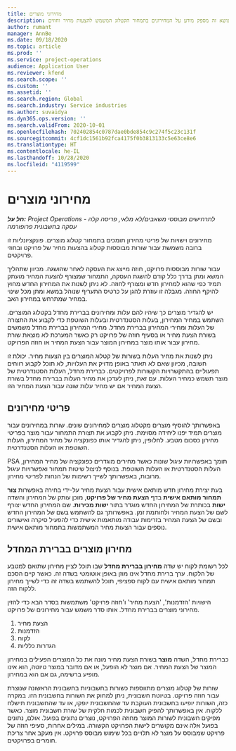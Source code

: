 ```yaml
---
title: מחירוני מוצרים
description: נושא זה מספק מידע על המחירונים בתמחור הקטלוג המשמש להצעות מחיר וחוזים.
author: rumant
manager: AnnBe
ms.date: 09/18/2020
ms.topic: article
ms.prod: ''
ms.service: project-operations
audience: Application User
ms.reviewer: kfend
ms.search.scope: ''
ms.custom: ''
ms.assetid: ''
ms.search.region: Global
ms.search.industry: Service industries
ms.author: suvaidya
ms.dyn365.ops.version: ''
ms.search.validFrom: 2020-10-01
ms.openlocfilehash: 702402854c0787dae0bde854c9c274f5c23c131f
ms.sourcegitcommit: 4cf1dc1561b92fca4175f0b3813133c5e63ce8e6
ms.translationtype: HT
ms.contentlocale: he-IL
ms.lasthandoff: 10/28/2020
ms.locfileid: "4119599"
---
```

# <a name="product-price-lists"></a>מחירוני מוצרים

_**חל על:** Project Operations לתרחישים מבוססי משאבים/לא מלאי, פריסה קלה - עסקה בחשבונית פרופורמה_

מחירונים וישויות של פריטי מחירון תומכים בתמחור קטלוג מוצרים. פונקציונליות זו ברובה משמשת עבור שורות מבוססות קטלוג בהצעות מחיר של פרויקט ובחוזי פרויקטים.

עבור שורות מבוססות פרויקט, חוזה מייצג את העסקה לאחר שהושגה. מכיוון שתהליך המשא ומתן בדרך כלל קודם להשגת העסקה, התמחור שמצורף להצעת המחיר מועתק תמיד כפי שהוא למחירון חדש ומצורף לחוזה. לא ניתן לשנות את המחירון החדש מחוץ להיקף החוזה. מגבלה זו עוזרת להגן על כרטיס התעריף שנוהל במשא ומתן מכל שינוי במחיר שמתרחש במחירון האב.

יש להגדיר מוצרים כך שיהיו להם עלות ומחירונים בברירת מחדל בקטלוג המוצרים. השתמש במחיר המחירון, בעלות הסטנדרטית ובעלות השוטפת כדי לקבוע את התצורה של העלות ומחירי המחירון בברירת מחדל. מחירי המחירון בברירת מחדל משמשים בשורת הצעת מחיר או בסעיף חוזה של פרויקט רק כאשר המערכת לא מוצאת שורת מחירון עבור אותו מוצר במחירון המוצר עבור הצעת המחיר או חוזה הפרויקט.

ניתן לשנות את מחיר העלות בשורות של קטלוג המוצרים בין הצעות מחיר. יכולת זו חשובה, מכיוון שאם לא תאתר באופן מדויק את העלויות, לא תוכל לקבוע רווחים תפעוליים בהתקשרויות הקשורות לפרויקטים. כברירת מחדל, העלות הסטנדרטית של מוצר תשמש כמחיר העלות. עם זאת, ניתן לעדכן את מחיר העלות בברירת מחדל בשורת הצעת המחיר אם יש מחיר עלות שונה עבור הצעת המחיר הזו.

## <a name="price-list-items"></a>פריטי מחירונים

באפשרותך להוסיף מוצרים מקטלוג מוצרים למחירונים שונים. שורות במחירונים עבור מוצרים תמיד יפנו ליחידה מסוימת. ניתן לקבוע את תצורת התמחור עבור מוצר בפריטי מחירון כסכום מטבע. לחלופין, ניתן להגדיר אותו כפונקציה של מחיר המחירון, העלות השוטפת או העלות הסטנדרטית.

PSA תומך באפשרויות עיגול שונות כאשר מחירים מוגדרים כפונקציה של מחיר המחירון, העלות הסטנדרטית או העלות השוטפת. בנוסף לניצול שיטות תמחור ואפשרויות עיגול מרובות, באפשרותך לשייך רשימות של הנחות לפריטי מחירון. 

בעת יצירת מחירון חדש מותאם אישית עבור הצעת מחיר על-ידי בחירה באפשרות **צור תמחור מותאם אישית** בדף **הצעת מחיר של פרויקט‬**,‏ מוכן עותק של המחירון והשדה **ישות** בכותרת של המחירון החדש מוגדר בתור **ישות מכירות**. שם המחירון החדש יצורף לשם של הצעת המחיר ולחותמת זמן. באפשרותך גם להשתמש בשם של המחירון החדש ובשם של הצעת המחיר בזרימות עבודה מותאמות אישית כדי להפעיל סיקרה ואישורים נוספים עבור הצעות מחיר המשתמשות בתמחור מותאם אישית.

 
## <a name="default-product-price-list"></a>מחירון מוצרים בברירת המחדל
לכל רשומת לקוח יש שדה **מחירון בברירת מחדל** שבו תוכל לציין מחירון שתואם למטבע של הלקוח. ערך ברירת מחדל אינו מוזן באופן אוטומטי בשדה זה. כאשר קיים הסכם תמחור מותאם אישית עם לקוח ספציפי, תוכל להשתמש בשדה זה כדי לשייך מחירון ללקוח הזה.

הישויות 'הזדמנות', 'הצעת מחיר' ו'חוזה פרויקט' משתמשות בסדר הבא כדי להזין מחירוני מוצרים בברירת מחדל. אותו סדר משמש עבור מחירונים של פרויקט.

1.  הצעת מחיר
2.  הזדמנות
3.  לקוח
4.  הגדרות כלליות 

כברירת מחדל, השדה **מוצר** בשורת הצעת מחיר מונה את כל המוצרים הפעילים במחירון המוצר של הצעת המחיר. אם מוצר לא הופעל, או אם מדובר במוצר טיוטה, הוא אינו מופיע ברשימה, גם אם הוא במחירון. 

שורות של קטלוג מוצרים מתווספות כשורות בחשבוניות בחשבונית הראשונה שנוצרת עבור חוזה פרויקט. בטיוטת חשבונית, ניתן למחוק את השורות בחשבונית הזו. במקרה כזה, השורות יופיעו בחשבונית העוקבת עד שהחשבונית יופקו, או עד שהחשבונית תישלח ללקוח. אין באפשרותך להפיק חשבונית לכמות חלקית של שורת חשבונית מוצר. כאשר מפיקים חשבונית לשורות המוצר מחוזה הפרויקט, נוצרים נתונים בפועל. אולם, נתונים בפועל אלה אינם מקושרים לישות הפרויקט הקשורה. במילים אחרות, סעיפי חוזה של פרויקט שמבוסס על מוצר לא תלויים בכל שימוש מבוסס פרויקט. אין מעקב אחר צריכת חומרים בפרויקטים.
